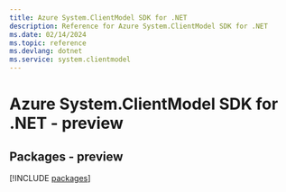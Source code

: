 ```yaml
---
title: Azure System.ClientModel SDK for .NET
description: Reference for Azure System.ClientModel SDK for .NET
ms.date: 02/14/2024
ms.topic: reference
ms.devlang: dotnet
ms.service: system.clientmodel
---
```

# Azure System.ClientModel SDK for .NET - preview
## Packages - preview
[!INCLUDE [packages](system.clientmodel-index.md)]